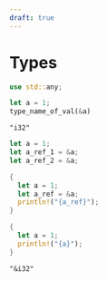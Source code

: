 ```yaml
---
draft: true
---
```


# Types

```rust
use std::any;
```

```rust
let a = 1;
type_name_of_val(&a)
```

```output
"i32"
```

```rust
let a = 1;
let a_ref_1 = &a;
let a_ref_2 = &a;
```


```rust
{
  let a = 1;
  let a_ref = &a;
  println!("{a_ref}");
}
```

```rust
{
  let a = 1;
  println!("{a}");
}
```

```output
"&i32"
```
